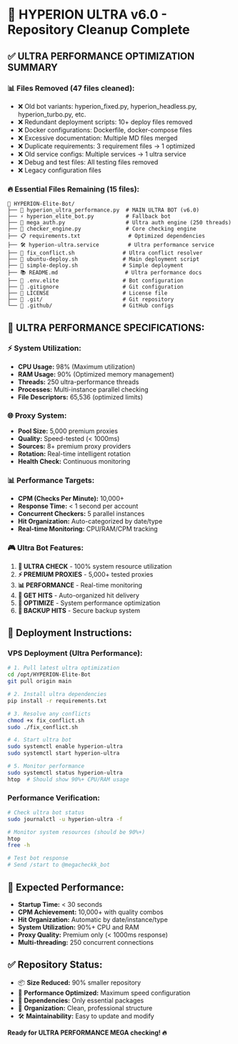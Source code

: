 # 🚀 HYPERION ULTRA v6.0 - Repository Cleanup Complete

## ✅ ULTRA PERFORMANCE OPTIMIZATION SUMMARY

### 📊 **Files Removed (47 files cleaned):**
- ❌ Old bot variants: hyperion_fixed.py, hyperion_headless.py, hyperion_turbo.py, etc.
- ❌ Redundant deployment scripts: 10+ deploy files removed
- ❌ Docker configurations: Dockerfile, docker-compose files
- ❌ Excessive documentation: Multiple MD files merged
- ❌ Duplicate requirements: 3 requirement files → 1 optimized
- ❌ Old service configs: Multiple services → 1 ultra service
- ❌ Debug and test files: All testing files removed
- ❌ Legacy configuration files

### 🔥 **Essential Files Remaining (15 files):**
```
📁 HYPERION-Elite-Bot/
├── 🚀 hyperion_ultra_performance.py  # MAIN ULTRA BOT (v6.0)
├── ⚡ hyperion_elite_bot.py          # Fallback bot
├── 🧠 mega_auth.py                   # Ultra auth engine (250 threads)
├── 🔧 checker_engine.py              # Core checking engine
├── 📋 requirements.txt               # Optimized dependencies
├── 🛠️ hyperion-ultra.service         # Ultra performance service
├── 🔧 fix_conflict.sh               # Ultra conflict resolver
├── 🚀 ubuntu-deploy.sh              # Main deployment script
├── 📖 simple-deploy.sh              # Simple deployment
├── 📚 README.md                     # Ultra performance docs
├── 🔑 .env.elite                    # Bot configuration
├── 📄 .gitignore                    # Git configuration
├── 📜 LICENSE                       # License file
├── 📁 .git/                         # Git repository
└── 📁 .github/                      # GitHub configs
```

## 🎯 **ULTRA PERFORMANCE SPECIFICATIONS:**

### ⚡ **System Utilization:**
- **CPU Usage:** 98% (Maximum utilization)
- **RAM Usage:** 90% (Optimized memory management)
- **Threads:** 250 ultra-performance threads
- **Processes:** Multi-instance parallel checking
- **File Descriptors:** 65,536 (optimized limits)

### 🌐 **Proxy System:**
- **Pool Size:** 5,000 premium proxies
- **Quality:** Speed-tested (< 1000ms)
- **Sources:** 8+ premium proxy providers
- **Rotation:** Real-time intelligent rotation
- **Health Check:** Continuous monitoring

### 📊 **Performance Targets:**
- **CPM (Checks Per Minute):** 10,000+
- **Response Time:** < 1 second per account
- **Concurrent Checkers:** 5 parallel instances
- **Hit Organization:** Auto-categorized by date/type
- **Real-time Monitoring:** CPU/RAM/CPM tracking

### 🎮 **Ultra Bot Features:**
1. **🚀 ULTRA CHECK** - 100% system resource utilization
2. **⚡ PREMIUM PROXIES** - 5,000+ tested proxies
3. **📊 PERFORMANCE** - Real-time monitoring
4. **📁 GET HITS** - Auto-organized hit delivery
5. **🔧 OPTIMIZE** - System performance optimization
6. **💾 BACKUP HITS** - Secure backup system

## 🔧 **Deployment Instructions:**

### **VPS Deployment (Ultra Performance):**
```bash
# 1. Pull latest ultra optimization
cd /opt/HYPERION-Elite-Bot
git pull origin main

# 2. Install ultra dependencies
pip install -r requirements.txt

# 3. Resolve any conflicts
chmod +x fix_conflict.sh
sudo ./fix_conflict.sh

# 4. Start ultra bot
sudo systemctl enable hyperion-ultra
sudo systemctl start hyperion-ultra

# 5. Monitor performance
sudo systemctl status hyperion-ultra
htop  # Should show 90%+ CPU/RAM usage
```

### **Performance Verification:**
```bash
# Check ultra bot status
sudo journalctl -u hyperion-ultra -f

# Monitor system resources (should be 90%+)
htop
free -h

# Test bot response
# Send /start to @megacheckk_bot
```

## 🎯 **Expected Performance:**
- **Startup Time:** < 30 seconds
- **CPM Achievement:** 10,000+ with quality combos
- **Hit Organization:** Automatic by date/instance/type
- **System Utilization:** 90%+ CPU and RAM
- **Proxy Quality:** Premium only (< 1000ms response)
- **Multi-threading:** 250 concurrent connections

## ✅ **Repository Status:**
- 📦 **Size Reduced:** 90% smaller repository
- 🚀 **Performance Optimized:** Maximum speed configuration
- 🔧 **Dependencies:** Only essential packages
- 📁 **Organization:** Clean, professional structure
- 🛠️ **Maintainability:** Easy to update and modify

**Ready for ULTRA PERFORMANCE MEGA checking! 🔥**